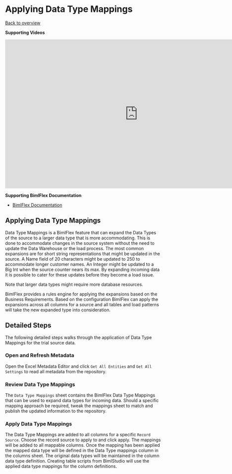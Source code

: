 # Applying Data Type Mappings

[Back to overview](https://varigence.com/Documentation/BimlFlex/Article/Trial+Process+Overview)

**Supporting Videos**

<iframe width="853" height="480" src="https://www.youtube.com/embed/hGLYrPqOPwg?rel=0" frameborder="0" allow="autoplay; encrypted-media" allowfullscreen></iframe>


**Supporting BimlFlex Documentation**

- [BimlFlex Documentation](https://varigence.com/Documentation/BimlFlex)

## Applying Data Type Mappings

Data Type Mappings is a BimlFlex feature that can expand the Data Types of the source to a larger data type that is more accommodating. This is done to accommodate changes in the source system without the need to update the Data Warehouse or the load process. The most common expansions are for short string representations that might be updated in the source. A Name field of 20 characters might be updated to 250 to accommodate longer customer names. An Integer might be updated to a Big Int when the source counter nears its max. By expanding incoming data it is possible to cater for these updates before they become a load issue.

Note that larger data types might require more database resources.

BimlFlex provides a rules engine for applying the expansions based on the Business Requirements. Based on the configuration BimlFlex can apply the expansions across all columns for a source and all tables and load patterns will take the new expanded type into consideration.

## Detailed Steps

The following detailed steps walks through the application of Data Type Mappings for the trial source data.

### Open and Refresh Metadata

Open the Excel Metadata Editor and click `Get All Entities` and `Get All Settings` to read all metadata from the repository.

### Review Data Type Mappings

The `Data Type Mappings` sheet contains the BimlFlex Data Type Mappings that can be used to expand data types for incoming data. Should a specific mapping approach be required, tweak the mappings sheet to match and publish the updated information to the repository.

### Apply Data Type Mappings

The Data Type Mappings are added to all columns for a specific `Record Source`. Choose the record source to apply to and click apply. The mappings will be added to all mappable columns.
Once the mapping has been applied the mapped data type will be defined in the Data Type mappings column in the columns sheet. The original data types will be maintained in the column data type definition. Creating table scripts from BimlStudio will use the applied data type mappings for the column definitions.
